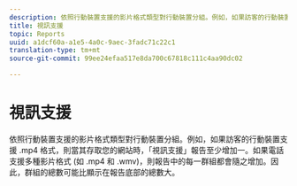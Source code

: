 ```yaml
---
description: 依照行動裝置支援的影片格式類型對行動裝置分組。例如，如果訪客的行動裝置支援 .mp4 格式，則當其存取您的網站時，「視訊支援」報告至少增加一。如果電話支援多種影片格式 (如 .mp4 和 .wmv)，則報告中的每一群組都會隨之增加。因此，群組的總數可能比顯示在報告底部的總數大。
title: 視訊支援
topic: Reports
uuid: a1dcf60a-a1e5-4a0c-9aec-3fadc71c22c1
translation-type: tm+mt
source-git-commit: 99ee24efaa517e8da700c67818c111c4aa90dc02

---
```



# 視訊支援

依照行動裝置支援的影片格式類型對行動裝置分組。例如，如果訪客的行動裝置支援 .mp4 格式，則當其存取您的網站時，「視訊支援」報告至少增加一。如果電話支援多種影片格式 (如 .mp4 和 .wmv)，則報告中的每一群組都會隨之增加。因此，群組的總數可能比顯示在報告底部的總數大。

